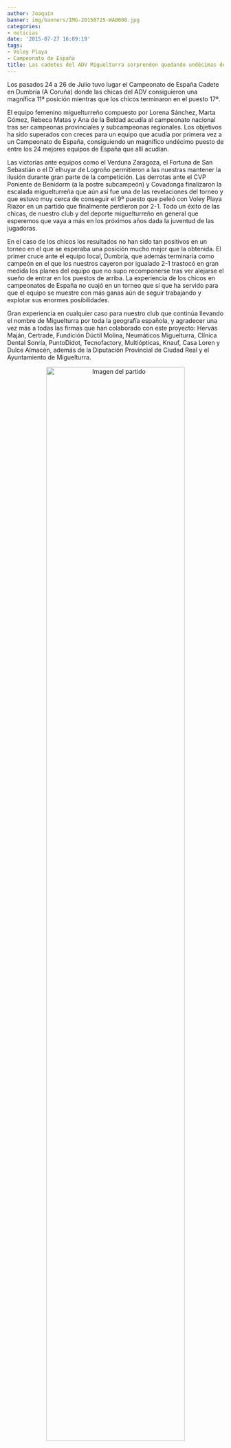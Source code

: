 ```yaml
---
author: Joaquín
banner: img/banners/IMG-20150725-WA0008.jpg
categories:
- noticias
date: '2015-07-27 16:09:19'
tags:
- Voley Playa
- Campeonato de España
title: Las cadetes del ADV Miguelturra sorprenden quedando undécimas de España.
---
```


Los pasados 24 a 26 de Julio tuvo lugar el Campeonato de España Cadete en Dumbría (A Coruña) donde las chicas del ADV consiguieron una magnífica 11ª posición mientras que los chicos terminaron en el puesto 17º.

El equipo femenino miguelturreño compuesto por Lorena Sánchez, Marta Gómez, Rebeca Matas y Ana de la Beldad acudía al campeonato nacional tras ser campeonas provinciales y subcampeonas regionales. Los objetivos ha sido superados con creces para un equipo que acudía por primera vez a un Campeonato de España, consiguiendo un magnífico undécimo puesto de entre los 24 mejores equipos de España que allí acudían.

Las victorias ante equipos como el Verduna Zaragoza, el Fortuna de San Sebastián o el D`elhuyar de Logroño permitieron a las nuestras mantener la ilusión durante gran parte de la competición. Las derrotas ante el CVP Poniente de Benidorm (a la postre subcampeón) y Covadonga finalizaron la escalada miguelturreña que aún así fue una de las revelaciones del torneo y que estuvo muy cerca de conseguir el 9º puesto que peleó con Voley Playa Riazor en un partido que finalmente perdieron por 2-1. Todo un éxito de las chicas, de nuestro club y del deporte miguelturreño en general que esperemos que vaya a más en los próximos años dada la juventud de las jugadoras.

En el caso de los chicos los resultados no han sido tan positivos en un torneo en el que se esperaba una posición mucho mejor que la obtenida. El primer cruce ante el equipo local, Dumbría, que además terminaría como campeón en el que los nuestros cayeron por igualado 2-1 trastocó en gran medida los planes del equipo que no supo recomponerse tras ver alejarse el sueño de entrar en los puestos de arriba. La experiencia de los chicos en campeonatos de España no cuajó en un torneo que sí que ha servido para que el equipo se muestre con más ganas aún de seguir trabajando y explotar sus enormes posibilidades.

Gran experiencia en cualquier caso para nuestro club que continúa llevando el nombre de Miguelturra por toda la geografía española, y agradecer una vez más a todas las firmas que han colaborado con este proyecto: Hervás Maján, Certrade, Fundición Dúctil Molina, Neumáticos Miguelturra, Clínica Dental Sonría, PuntoDidot, Tecnofactory, Multiópticas, Knauf, Casa Loren y Dulce Almacén, además de la Diputación Provincial de Ciudad Real y el Ayuntamiento de Miguelturra.

<center>
<a target="_new" href="http://www.advmiguelturra.org/img/banners/IMG-20150725-WA0008.jpg"> 
<img alt="Imagen del partido" width="80%" align="center" src="http://www.advmiguelturra.org/img/banners/IMG-20150725-WA0008.jpg"/> </a> </center>

<center>

